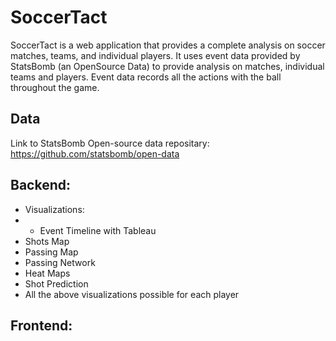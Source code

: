 # SoccerTact
SoccerTact is a web application that provides a complete analysis on soccer matches, teams, and individual players. It uses event data provided by StatsBomb (an OpenSource Data) to provide analysis on matches, individual teams and players. Event data records all the actions with the ball throughout the game. 

## Data 
Link to StatsBomb Open-source data repositary: https://github.com/statsbomb/open-data

## Backend:


- Visualizations:
- - Event Timeline with Tableau
- Shots Map
- Passing Map
- Passing Network
- Heat Maps
- Shot Prediction
- All the above visualizations possible for each player

## Frontend:


